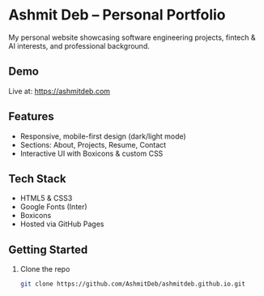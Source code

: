 # Ashmit Deb – Personal Portfolio

My personal website showcasing software engineering projects, fintech & AI interests, and professional background.

## Demo

Live at: https://ashmitdeb.com

## Features

- Responsive, mobile-first design (dark/light mode)  
- Sections: About, Projects, Resume, Contact  
- Interactive UI with Boxicons & custom CSS

## Tech Stack

- HTML5 & CSS3
- Google Fonts (Inter)  
- Boxicons  
- Hosted via GitHub Pages

## Getting Started

1. Clone the repo  
   ```bash
   git clone https://github.com/AshmitDeb/ashmitdeb.github.io.git
